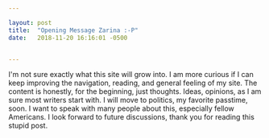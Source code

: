 ```yaml
---

layout: post
title:  "Opening Message Zarina :-P"
date:   2018-11-20 16:16:01 -0500


---
```


I'm not sure exactly what this site will grow into. I am more curious if I can keep improving the navigation, reading, and general feeling of my site. The content is honestly, for the beginning, just thoughts. Ideas, opinions, as I am sure most writers start with. I will move to politics, my favorite passtime, soon. I want to speak with many people about this, especially fellow Americans. I look forward to future discussions, thank you for reading this stupid post.

